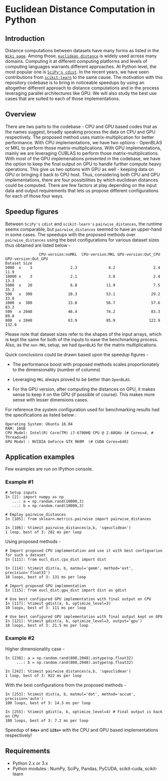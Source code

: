 # Euclidean Distance Computation in Python

## Introduction

Distance computations between datasets have many forms as listed in the [`Wiki page`](https://en.wikipedia.org/wiki/Distance). Among those, [`euclidean distance`](https://en.wikipedia.org/wiki/Euclidean_distance) is widely used across many domains. Computing it at different computing platforms and levels of computing languages warrants different approaches. At Python level, the most popular one is [`SciPy's cdist`](https://docs.scipy.org/doc/scipy/reference/generated/scipy.spatial.distance.cdist.html#scipy.spatial.distance.cdist). In the recent years, we have seen contributions from [`scikit-learn`](http://scikit-learn.org/stable/modules/generated/sklearn.metrics.pairwise.pairwise_distances.html) to the same cause. The motivation with this repository codebase is to bring in noticeable speedups by using an altogether different approach to distance computations and in the process leveraging parallel architectures like GPU. We will also study the best use cases that are suited to each of those implementations.


## Overview

There are two parts to the codebase - CPU and GPU based codes that as the names suggest, broadly speaking process the data on CPU and GPU respectively. The proposed method uses matrix-multiplication for better performance. With CPU implementations, we have two options - OpenBLAS or MKL to perform those matrix-multiplications. With GPU implementations, mainly we are leveraging CUBLAS to perform those matrix-multiplications. With most of the GPU implemenations presented in the codebase, we have the option to keep the final output on GPU to handle further compute heavy operations. This give us two options with GPU as well - keeping data on GPU or bringing it back to CPU host. Thus, considering both CPU and GPU implementations, there are four possibilities by which euclidean distances could be computed. There are few factors at play depending on the input data and output requirements that lets us propose different configurations for each of those four ways.

## Speedup figures

Between `SciPy's` `cdist` and `scikit-learn's` `pairwise_distances`, the runtime seems comparable, but `pairwise_distances` seemed to have an upper-hand in some cases. The speedups with the proposed methods over `pairwise_distances` using the best configurations for various dataset sizes thus obtained are listed below -

                   CPU-version:noMKL  CPU-version:MKL GPU-version:Out_CPU GPU-version:Out_GPU
    Dataset Size                                                                            
    5000  x    3                 2.3              4.2                 2.4                11.9
    10000 x    3                 2.1              3.8                 2.4                13.3
    5000  x   20                 6.8             11.9                 7.5                35.2
    500   x  300                28.3             53.1                29.2                33.8
    1000  x  300                33.8             56.7                57.6                83.2
    500   x 2048                46.4             74.2                83.3                89.8
    800   x 2048                63.9             85.9               122.9               132.9

Please note that dataset sizes refer to the shapes of the input arrays, which is kept the same for both of the inputs to ease the benchmarking process. Also, as the `non-MKL` setup, we had `OpenBLAS` for the matrix multiplications.

Quick conclusions could be drawn based upon the speedup figures -

- The performance boost with proposed methods scales proportionately to the dimensionality (number of columns)

- Leveraging `MKL` always proved to be better than `OpenBLAS`.
- For the GPU version, after computing the distances on GPU, it makes sense to  keep it on the GPU (if possible of course). This makes more sense with lesser dimensions cases.

For reference the system configuration used for benchmarking results had the specifications as listed below :

	Operating System: Ubuntu 16.04
	RAM: 16GB
	CPU Model: Intel(R) Core(TM) i7-6700HQ CPU @ 2.60GHz (# Cores=4, # Threads=8)
	GPU Model : NVIDIA GeForce GTX 960M  (# CUDA Cores=640)

## Application examples

Few examples are run on IPython console.

### Example #1

    # Setup inputs
    In [2]: import numpy as np
       ...: a = np.random.rand(10000,3)
       ...: b = np.random.rand(10000,3)

    # Employ pairwise_distances
    In [105]: from sklearn.metrics.pairwise import pairwise_distances

    In [106]: %timeit pairwise_distances(a,b, 'sqeuclidean')
    1 loop, best of 3: 282 ms per loop

Using proposed methods -

    # Import proposed CPU implementation and use it with best configuarion for such a dataset
    In [111]: from eucl_dist.cpu_dist import dist

    In [114]: %timeit dist(a, b, matmul='gemm', method='ext', precision='float32')
    10 loops, best of 3: 131 ms per loop

    # Import proposed GPU implementation
    In [115]: from eucl_dist.gpu_dist import dist as gdist

    # Use best configured GPU implementation with final output on CPU
    In [117]: %timeit gdist(a, b, optimize_level=3)
    10 loops, best of 3: 111 ms per loop

    # Use best configured GPU implementation with final output kept on GPU
    In [121]: %timeit gdist(a, b, optimize_level=3, output='gpu')
    10 loops, best of 3: 21.5 ms per loop

### Example #2

Higher dimensionality case -

	In [238]: a = np.random.rand(800,2048).astype(np.float32)
	     ...: b = np.random.rand(800,2048).astype(np.float32)

	In [242]: %timeit pairwise_distances(a,b, 'sqeuclidean')
	1 loop, best of 3: 922 ms per loop

With the best configurations from the proposed methods -

	In [253]: %timeit dist(a, b, matmul='dot', method='accum', precision='auto')
	100 loops, best of 3: 14.3 ms per loop

	In [255]: %timeit gdist(a, b, optimize_level=4) # Final output is back on CPU
	100 loops, best of 3: 7.2 ms per loop

Speedup of **`64x+`** and **`128x+`** with the CPU and GPU based implementations respectively!

## Requirements

- Python 2.x or 3.x
- Python modules : NumPy, SciPy, Pandas, PyCUDA, scikit-cuda, scikit-learn
